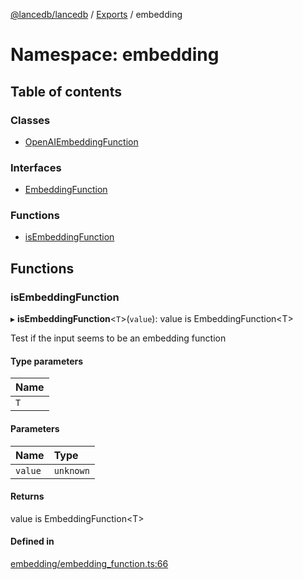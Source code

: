 [@lancedb/lancedb](../README.md) / [Exports](../modules.md) / embedding

# Namespace: embedding

## Table of contents

### Classes

- [OpenAIEmbeddingFunction](../classes/embedding.OpenAIEmbeddingFunction.md)

### Interfaces

- [EmbeddingFunction](../interfaces/embedding.EmbeddingFunction.md)

### Functions

- [isEmbeddingFunction](embedding.md#isembeddingfunction)

## Functions

### isEmbeddingFunction

▸ **isEmbeddingFunction**\<`T`\>(`value`): value is EmbeddingFunction\<T\>

Test if the input seems to be an embedding function

#### Type parameters

| Name |
| :------ |
| `T` |

#### Parameters

| Name | Type |
| :------ | :------ |
| `value` | `unknown` |

#### Returns

value is EmbeddingFunction\<T\>

#### Defined in

[embedding/embedding_function.ts:66](https://github.com/lancedb/lancedb/blob/9d178c7/nodejs/lancedb/embedding/embedding_function.ts#L66)
